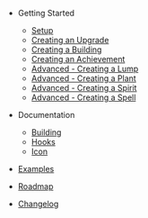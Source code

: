 - Getting Started
  - [Setup](Setup.md)
  - [Creating an Upgrade](tutorials/Upgrades.md)
  - [Creating a Building](tutorials/Buildings.md)
  - [Creating an Achievement](tutorials/Achievements.md)
  - [Advanced - Creating a Lump](tutorials/Lumps.md)
  - [Advanced - Creating a Plant](tutorials/Garden.md)
  - [Advanced - Creating a Spirit](tutorials/Temple.md)
  - [Advanced - Creating a Spell](tutorials/Grimoire.md)
- Documentation

  - [Building](types/Building.md)
  - [Hooks](types/Hooks.md)
  - [Icon](types/Icon.md)

- [Examples](Examples.md)
- [Roadmap](Roadmap.md)
- [Changelog](CHANGELOG.md)
